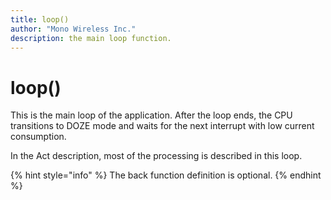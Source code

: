 ```yaml
---
title: loop()
author: "Mono Wireless Inc."
description: the main loop function.
---
```


# loop()

This is the main loop of the application. After the loop ends, the CPU transitions to DOZE mode and waits for the next interrupt with low current consumption.

In the Act description, most of the processing is described in this loop.

{% hint style="info" %}
The back function definition is optional.
{% endhint %}

